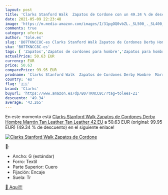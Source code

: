 ```yaml
---
layout: post
title: 'Clarks Stanford Walk  Zapatos de Cordone con un 49.34 % de descuento'
date: 2021-05-09 22:23:48
image: 'https://m.media-amazon.com/images/I/31pgOQ0vbZL._SL500_._SL400_.jpg'
comments: true
category: ofertas
author: 'tole.es'
slug: 'B07TKNCC8C-es Clarks Stanford Walk Zapatos de Cordones Derby Hombre...'
sku: 'B07TKNCC8C-es'
tags: [ 'Zapatos','Zapatos de cordones para hombre','Zapatos para hombre','Zapatos y complementos','clarks','zapatos', ]
actualPrice: 50.63 EUR
currency: EUR
price: 50.63
comparePrice: 99.95 EUR
prodname: 'Clarks Stanford Walk  Zapatos de Cordones Derby Hombre  Marrón  Tan Leather Tan Leather   42 EU'
country: 'es'
flag: '🇪🇸'
brand: 'Clarks'
buyurl: 'https://www.amazon.es/dp/B07TKNCC8C/?tag=tolees-21'
descuento: '49.34'
average: '43.265'
---
```


En este momento está [Clarks Stanford Walk  Zapatos de Cordones Derby Hombre  Marrón  Tan Leather Tan Leather   42 EU](https://www.amazon.es/dp/B07TKNCC8C/?tag=tolees-21) a 50.63 EUR (original: 99.95 EUR) (49.34 %  de descuento) en el siguiente enlace!

[![Clarks Stanford Walk  Zapatos de Cordone](https://m.media-amazon.com/images/I/31pgOQ0vbZL._SL500_._SL400_.jpg)](https://www.amazon.es/dp/B07TKNCC8C/?tag=tolees-21)

🔎:

- Ancho: G (estándar)
- Forro: Textil
- Parte Superior: Cuero
- Fijación: Encaje
- Suela: Tr

[🛒 Aquí!!!](https://www.amazon.es/dp/B07TKNCC8C/?tag=tolees-21)
